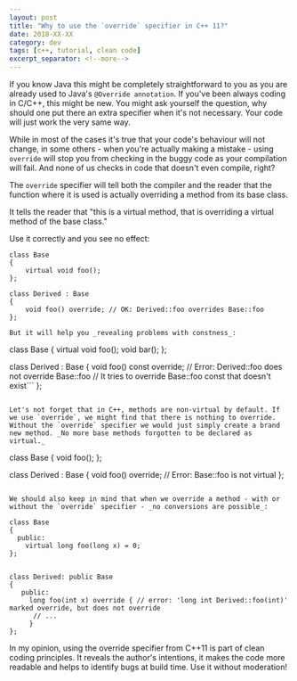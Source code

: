 ```yaml
---
layout: post
title: "Why to use the `override` specifier in C++ 11?"
date: 2018-XX-XX
category: dev
tags: [c++, tutorial, clean code]
excerpt_separator: <!--more-->
---
```

If you know Java this might be completely straightforward to you as you are already used to Java's `@Override annotation`. If you've been always coding in C/C++, this might be new. You might ask yourself the question, why should one put there an extra specifier when it's not necessary. Your code will just work the very same way.
<!--more-->

While in most of the cases it's true that your code's behaviour will not change, in some others - when you're actually making a mistake - using `override` will stop you from checking in the buggy code as your compilation will fail. And none of us checks in code that doesn't even compile, right?

The `override` specifier will tell both the compiler and the reader that the function where it is used is actually overriding a method from its base class. 

It tells the reader that "this is a virtual method, that is overriding a virtual method of the base class."

Use it correctly and you see no effect:

```
class Base
{
    virtual void foo();
};
 
class Derived : Base
{
    void foo() override; // OK: Derived::foo overrides Base::foo
};

But it will help you _revealing problems with constness_:

```
class Base
{
    virtual void foo();
    void bar();
};
 
class Derived : Base
{
    void foo() const override; // Error: Derived::foo does not override Base::foo
                               // It tries to override Base::foo const that doesn't exist```
};
```

Let's not forget that in C++, methods are non-virtual by default. If we use `override`, we might find that there is nothing to override. Without the `override` specifier we would just simply create a brand new method. _No more base methods forgotten to be declared as virtual._

```
class Base
{
    void foo();
};
 
class Derived : Base
{
    void foo() override; // Error: Base::foo is not virtual
};


```

We should also keep in mind that when we override a method - with or without the `override` specifier - _no conversions are possible_:

class Base
{
  public:
    virtual long foo(long x) = 0; 
};


class Derived: public Base
{
   public:
     long foo(int x) override { // error: 'long int Derived::foo(int)' marked override, but does not override
      // ...
     }
};
``` 

In my opinion, using the override specifier from C++11 is part of clean coding principles. It reveals the author's intentions, it makes the code more readable and helps to identify bugs at build time. Use it without moderation!